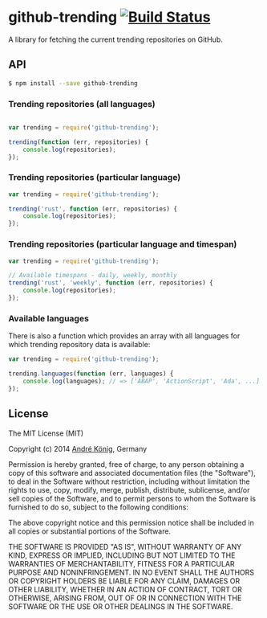 # github-trending [![Build Status](https://travis-ci.org/akoenig/github-trending.svg?branch=master)](https://travis-ci.org/akoenig/github-trending)

A library for fetching the current trending repositories on GitHub.

## API

```sh
$ npm install --save github-trending
```

### Trending repositories (all languages)

```js

var trending = require('github-trending');

trending(function (err, repositories) {
    console.log(repositories);
});
```

### Trending repositories (particular language)

```js
var trending = require('github-trending');

trending('rust', function (err, repositories) {
    console.log(repositories);
});
```
### Trending repositories (particular language and timespan)

```js
var trending = require('github-trending');

// Available timespans - daily, weekly, monthly
trending('rust', 'weekly', function (err, repositories) {
    console.log(repositories);
});
```

### Available languages

There is also a function which provides an array with all languages for which
trending repository data is available:

```js
var trending = require('github-trending');

trending.languages(function (err, languages) {
    console.log(languages); // => ['ABAP', 'ActionScript', 'Ada', ...]
});
```

## License

The MIT License (MIT)

Copyright (c) 2014 [André König](http://andrekoenig.info), Germany

Permission is hereby granted, free of charge, to any person obtaining a copy
of this software and associated documentation files (the "Software"), to deal
in the Software without restriction, including without limitation the rights
to use, copy, modify, merge, publish, distribute, sublicense, and/or sell
copies of the Software, and to permit persons to whom the Software is
furnished to do so, subject to the following conditions:

The above copyright notice and this permission notice shall be included in
all copies or substantial portions of the Software.

THE SOFTWARE IS PROVIDED "AS IS", WITHOUT WARRANTY OF ANY KIND, EXPRESS OR
IMPLIED, INCLUDING BUT NOT LIMITED TO THE WARRANTIES OF MERCHANTABILITY,
FITNESS FOR A PARTICULAR PURPOSE AND NONINFRINGEMENT. IN NO EVENT SHALL THE
AUTHORS OR COPYRIGHT HOLDERS BE LIABLE FOR ANY CLAIM, DAMAGES OR OTHER
LIABILITY, WHETHER IN AN ACTION OF CONTRACT, TORT OR OTHERWISE, ARISING FROM,
OUT OF OR IN CONNECTION WITH THE SOFTWARE OR THE USE OR OTHER DEALINGS IN
THE SOFTWARE.
